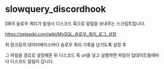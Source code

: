 # slowquery_discordhook
DB의 슬로우 쿼리가 발생시 디스코드 훅으로 알림을 보내주는 스크립트입니다.

https://zetawiki.com/wiki/MySQL_슬로우_쿼리_로그_설정

위 링크등의 데이터베이스마다 슬로우 쿼리 기록을 남기도록 설정 후 

그 파일을 경로로 설정해준 뒤 디스코드 훅 url을 넣고 실행하면 파일이 업데이트될때마다 디스코드 알림이 갑니다.
